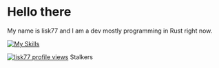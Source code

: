 # Hello there

My name is lisk77 and I am a dev mostly programming in Rust right now.


[![My Skills](https://skillicons.dev/icons?i=cpp,c,rust,py,lua)](https://skillicons.dev)


[![lisk77 profile views](https://u8views.com/api/v1/github/profiles/44212715/views/day-week-month-total-count.svg)](https://u8views.com/github/lisk77) Stalkers

